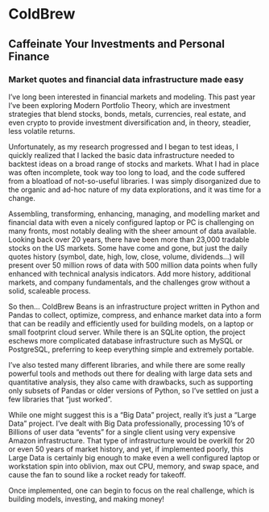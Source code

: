 # ColdBrew
## Caffeinate Your Investments and Personal Finance
### Market quotes and financial data infrastructure made easy

I’ve long been interested in financial markets and modeling. This past year I’ve been exploring Modern Portfolio Theory, which are investment strategies that blend stocks, bonds, metals, currencies, real estate, and even crypto to provide investment diversification and, in theory, steadier, less volatile returns. 

Unfortunately, as my research progressed and I began to test ideas, I quickly realized that I lacked the basic data infrastructure needed to backtest ideas on a broad range of stocks and markets. What I had in place was often incomplete, took way too long to load, and the code suffered from a bloatload of not-so-useful libraries. I was simply disorganized due to the organic and ad-hoc nature of my data explorations, and it was time for a change.

Assembling, transforming, enhancing, managing, and modelling market and financial data with even a nicely configured laptop or PC is challenging on many fronts, most notably dealing with the sheer amount of data available. Looking back over 20 years, there have been more than 23,000 tradable stocks on the US markets. Some have come and gone, but just the daily quotes history (symbol, date, high, low, close, volume, dividends…) will present over 50 million rows of data with 500 million data points when fully enhanced with technical analysis indicators. Add more history, additional markets, and company fundamentals, and the challenges grow without a solid, scaleable process.

So then… ColdBrew Beans is an infrastructure project written in Python and Pandas to collect, optimize, compress, and enhance market data into a form that can be readily and efficiently used for building models, on a laptop or small footprint cloud server. While there is an SQLite option, the project eschews more complicated database infrastructure such as MySQL or PostgreSQL, preferring to keep everything simple and extremely portable.

I’ve also tested many different libraries, and while there are some really powerful tools and methods out there for dealing with large data sets and quantitative analysis, they also came with drawbacks, such as supporting only subsets of Pandas or older versions of Python, so I’ve settled on just a few libraries that “just worked”.

While one might suggest this is a “Big Data” project, really it’s just a “Large Data” project. I’ve dealt with Big Data professionally, processing 10’s of Billions of user data “events” for a single client using very expensive Amazon infrastructure. That type of infrastructure would be overkill for 20 or even 50 years of market history, and yet, if implemented poorly, this Large Data is certainly big enough to make even a well configured laptop or workstation spin into oblivion, max out CPU, memory, and swap space, and cause the fan to sound like a rocket ready for takeoff.

Once implemented, one can begin to focus on the real challenge, which is building models, investing, and making money!
